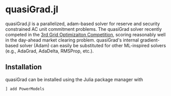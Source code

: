 # quasiGrad.jl

quasiGrad.jl is a parallelized, adam-based solver for reserve and security constrained AC unit commitment problems. The quasiGrad solver recently competed in the [3rd Grid Optimizaiton Competition](https://gocompetition.energy.gov/challenges/challenge-3), scoring reasonably well in the day-ahead market clearing problem. quasiGrad's internal gradient-based solver (Adam) can easily be substituted for other ML-inspired solvers (e.g., AdaGrad, AdaDelta, RMSProp, etc.).

## Installation
quasiGrad can be installed using the Julia package manager with

```julia
] add PowerModels
```
